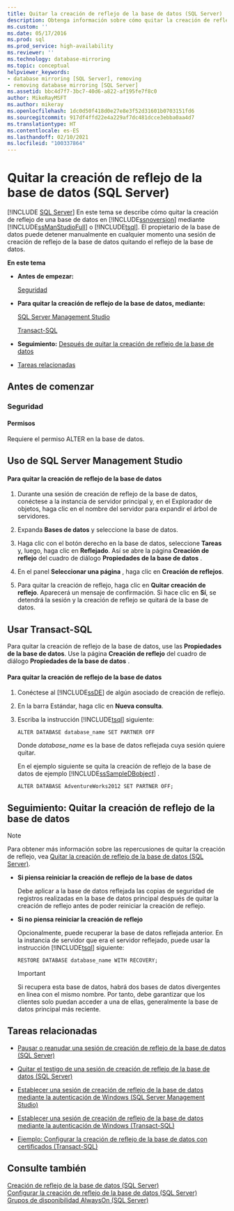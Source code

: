 ```yaml
---
title: Quitar la creación de reflejo de la base de datos (SQL Server) | Microsoft Docs
description: Obtenga información sobre cómo quitar la creación de reflejo de una base de datos mediante SQL Server Management Studio o Transact-SQL en SQL Server.
ms.custom: ''
ms.date: 05/17/2016
ms.prod: sql
ms.prod_service: high-availability
ms.reviewer: ''
ms.technology: database-mirroring
ms.topic: conceptual
helpviewer_keywords:
- database mirroring [SQL Server], removing
- removing database mirroring [SQL Server]
ms.assetid: bbc4d7f7-3bc7-40d6-a822-af195fe7f8c0
author: MikeRayMSFT
ms.author: mikeray
ms.openlocfilehash: 1dc0d50f418d0e27e8e3f52d31601b0703151fd6
ms.sourcegitcommit: 917df4ffd22e4a229af7dc481dcce3ebba0aa4d7
ms.translationtype: HT
ms.contentlocale: es-ES
ms.lasthandoff: 02/10/2021
ms.locfileid: "100337864"
---
```

# <a name="remove-database-mirroring-sql-server"></a>Quitar la creación de reflejo de la base de datos (SQL Server)
 [!INCLUDE [SQL Server](../../includes/applies-to-version/sqlserver.md)]
  En este tema se describe cómo quitar la creación de reflejo de una base de datos en [!INCLUDE[ssnoversion](../../includes/ssnoversion-md.md)] mediante [!INCLUDE[ssManStudioFull](../../includes/ssmanstudiofull-md.md)] o [!INCLUDE[tsql](../../includes/tsql-md.md)].  El propietario de la base de datos puede detener manualmente en cualquier momento una sesión de creación de reflejo de la base de datos quitando el reflejo de la base de datos.  
  
 **En este tema**  
  
-   **Antes de empezar:**  
  
     [Seguridad](#Security)  
  
-   **Para quitar la creación de reflejo de la base de datos, mediante:**  
  
     [SQL Server Management Studio](#SSMSProcedure)  
  
     [Transact-SQL](#TsqlProcedure)  
  
-   **Seguimiento:**  [Después de quitar la creación de reflejo de la base de datos](#FollowUp)  
  
-   [Tareas relacionadas](#RelatedTasks)  
  
##  <a name="before-you-begin"></a><a name="BeforeYouBegin"></a> Antes de comenzar  
  
###  <a name="security"></a><a name="Security"></a> Seguridad  
  
####  <a name="permissions"></a><a name="Permissions"></a> Permisos  
 Requiere el permiso ALTER en la base de datos.  
  
##  <a name="using-sql-server-management-studio"></a><a name="SSMSProcedure"></a> Uso de SQL Server Management Studio  
  
#### <a name="to-remove-database-mirroring"></a>Para quitar la creación de reflejo de la base de datos  
  
1.  Durante una sesión de creación de reflejo de la base de datos, conéctese a la instancia de servidor principal y, en el Explorador de objetos, haga clic en el nombre del servidor para expandir el árbol de servidores.  
  
2.  Expanda **Bases de datos** y seleccione la base de datos.  
  
3.  Haga clic con el botón derecho en la base de datos, seleccione **Tareas** y, luego, haga clic en **Reflejado**. Así se abre la página **Creación de reflejo** del cuadro de diálogo **Propiedades de la base de datos** .  
  
4.  En el panel **Seleccionar una página** , haga clic en **Creación de reflejos**.  
  
5.  Para quitar la creación de reflejo, haga clic en **Quitar creación de reflejo**. Aparecerá un mensaje de confirmación. Si hace clic en **Sí**, se detendrá la sesión y la creación de reflejo se quitará de la base de datos.  
  
##  <a name="using-transact-sql"></a><a name="TsqlProcedure"></a> Usar Transact-SQL  
 Para quitar la creación de reflejo de la base de datos, use las **Propiedades de la base de datos**. Use la página **Creación de reflejo** del cuadro de diálogo **Propiedades de la base de datos** .  
  
#### <a name="to-remove-database-mirroring"></a>Para quitar la creación de reflejo de la base de datos  
  
1.  Conéctese al [!INCLUDE[ssDE](../../includes/ssde-md.md)] de algún asociado de creación de reflejo.  
  
2.  En la barra Estándar, haga clic en **Nueva consulta**.  
  
3.  Escriba la instrucción [!INCLUDE[tsql](../../includes/tsql-md.md)] siguiente:  
  
    ```  
    ALTER DATABASE database_name SET PARTNER OFF  
    ```  
  
     Donde *database_name* es la base de datos reflejada cuya sesión quiere quitar.  
  
     En el ejemplo siguiente se quita la creación de reflejo de la base de datos de ejemplo [!INCLUDE[ssSampleDBobject](../../includes/sssampledbobject-md.md)] .  
  
    ```  
    ALTER DATABASE AdventureWorks2012 SET PARTNER OFF;  
    ```  
  
##  <a name="follow-up-removing-database-mirroring"></a><a name="FollowUp"></a> Seguimiento: Quitar la creación de reflejo de la base de datos  
  
> [!NOTE]  
>  Para obtener más información sobre las repercusiones de quitar la creación de reflejo, vea [Quitar la creación de reflejo de la base de datos &#40;SQL Server&#41;](../../database-engine/database-mirroring/removing-database-mirroring-sql-server.md).  
  
-   **Si piensa reiniciar la creación de reflejo de la base de datos**  
  
     Debe aplicar a la base de datos reflejada las copias de seguridad de registros realizadas en la base de datos principal después de quitar la creación de reflejo antes de poder reiniciar la creación de reflejo.  
  
-   **Si no piensa reiniciar la creación de reflejo**  
  
     Opcionalmente, puede recuperar la base de datos reflejada anterior. En la instancia de servidor que era el servidor reflejado, puede usar la instrucción [!INCLUDE[tsql](../../includes/tsql-md.md)] siguiente:  
  
    ```  
    RESTORE DATABASE database_name WITH RECOVERY;  
    ```  
  
    > [!IMPORTANT]  
    >  Si recupera esta base de datos, habrá dos bases de datos divergentes en línea con el mismo nombre. Por tanto, debe garantizar que los clientes solo puedan acceder a una de ellas, generalmente la base de datos principal más reciente.  
  
##  <a name="related-tasks"></a><a name="RelatedTasks"></a> Tareas relacionadas  
  
-   [Pausar o reanudar una sesión de creación de reflejo de la base de datos &#40;SQL Server&#41;](../../database-engine/database-mirroring/pause-or-resume-a-database-mirroring-session-sql-server.md)  
  
-   [Quitar el testigo de una sesión de creación de reflejo de la base de datos &#40;SQL Server&#41;](../../database-engine/database-mirroring/remove-the-witness-from-a-database-mirroring-session-sql-server.md)  
  
-   [Establecer una sesión de creación de reflejo de la base de datos mediante la autenticación de Windows &#40;SQL Server Management Studio&#41;](../../database-engine/database-mirroring/establish-database-mirroring-session-windows-authentication.md)  
  
-   [Establecer una sesión de creación de reflejo de la base de datos mediante la autenticación de Windows &#40;Transact-SQL&#41;](../../database-engine/database-mirroring/database-mirroring-establish-session-windows-authentication.md)  
  
-   [Ejemplo: Configurar la creación de reflejo de la base de datos con certificados &#40;Transact-SQL&#41;](../../database-engine/database-mirroring/example-setting-up-database-mirroring-using-certificates-transact-sql.md)  
  
## <a name="see-also"></a>Consulte también  
 [Creación de reflejo de la base de datos &#40;SQL Server&#41;](../../database-engine/database-mirroring/database-mirroring-sql-server.md)   
 [Configurar la creación de reflejo de la base de datos &#40;SQL Server&#41;](../../database-engine/database-mirroring/setting-up-database-mirroring-sql-server.md)   
 [Grupos de disponibilidad AlwaysOn &#40;SQL Server&#41;](../../database-engine/availability-groups/windows/always-on-availability-groups-sql-server.md)  
  
  
